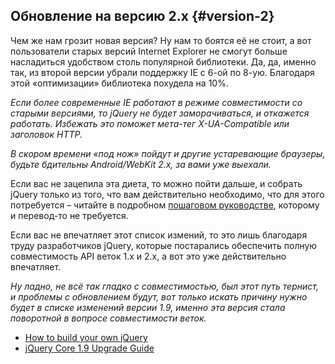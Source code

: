 ## Обновление на версию 2.х {#version-2}

Чем же нам грозит новая версия? Ну нам то боятся её не стоит, а вот пользователи старых версий Internet Explorer не смогут больше насладиться удобством столь популярной библиотеки. Да, да, именно так, из второй версии убрали поддержку IE с 6-ой по 8-ую. Благодаря этой «оптимизации» библиотека похудела на 10%.

_Если более современные IE работают в режиме совместимости со старыми версиями, то jQuery не будет заморачиваться, и откажется работать. Избежать это поможет мета-тег X-UA-Compatible или заголовок HTTP._

_В скором времени «под нож» пойдут и другие устаревающие браузеры, будьте бдительны Android/WebKit 2.x, за вами уже выехали._

Если вас не зацепила эта диета, то можно пойти дальше, и собрать jQuery только из того, что вам действительно необходимо, что для этого потребуется – читайте в подробном [пошаговом руководстве](https://github.com/jquery/jquery/), которому и перевод-то не требуется.

Если вас не впечатляет этот список измений, то это лишь благодаря труду разработчиков jQuery, которые постарались обеспечить полную совместимость API веток 1.х и 2.х, а вот это уже действительно впечатляет.

_Ну ладно, не всё так гладко с совместимостью, был этот путь тернист, и проблемы с обновлением будут, вот только искать причину нужно будет в списке изменений версии 1.9, именно эта версия стала поворотной в вопросе совместимости веток._

* [How to build your own jQuery](https://github.com/jquery/jquery/)
* [jQuery Core 1.9 Upgrade Guide](http://jquery.com/upgrade-guide/1.9/)
